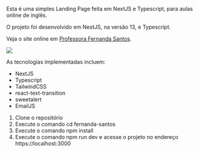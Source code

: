 Esta é uma simples Landing Page feita em NextJS e Typescript, para aulas online de inglês.

O projeto foi desenvolvido em NextJS, na versão 13, e Typescript.

Veja o site online em <a href="www.fgsidiomas.com">Professora Fernanda Santos</a>.

<img src="https://i.imgur.com/CoEF83S.png" />

As tecnologias implementadas incluem:

<ul>
<li>NextJS</li>
<li>Typescript</li>
<li>TailwindCSS</li>
<li>react-text-transition</li>
<li>sweetalert</li>
<li>EmailJS</li>
</ul>

<ol>
<li>Clone o repositório</li>
<li>Execute o comando cd fernanda-santos</li>
<li>Execute o comando npm install</li>
<li>Execute o comando npm run dev e acesse o projeto no endereço https://localhost:3000</li>
</ol>
